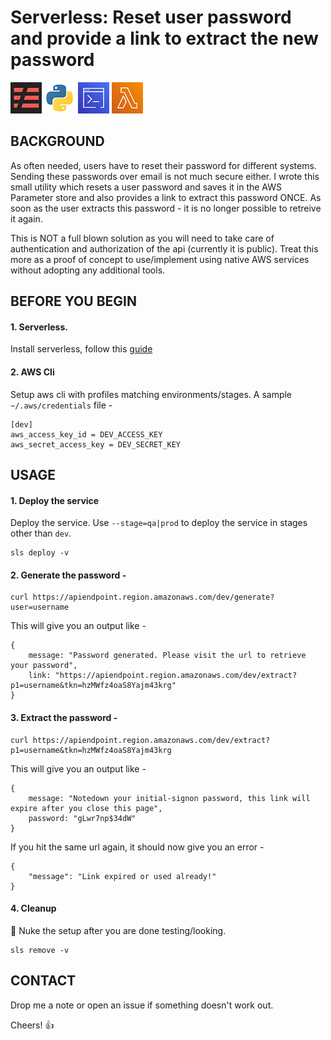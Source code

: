 # Serverless: Reset user password and provide a link to extract the new password

![servrless](https://github.com/abiydv/ref-docs/blob/master/images/logos/serverless_small.png)
![py](https://github.com/abiydv/ref-docs/blob/master/images/logos/python_small.png)
![cli](https://github.com/abiydv/ref-docs/blob/master/images/logos/aws-cli_small.png)
![aws-lambda](https://github.com/abiydv/ref-docs/blob/master/images/logos/aws-lambda_small.png)

## BACKGROUND

As often needed, users have to reset their password for different systems. Sending these passwords over email is not much secure either. I wrote this small utility which resets a user password and saves it in the AWS Parameter store and also provides a link to extract this password ONCE. As soon as the user extracts this password - it is no longer possible to retreive it again.

This is NOT a full blown solution as you will need to take care of authentication and authorization of the api (currently it is public). Treat this more as a proof of concept to use/implement using native AWS services without adopting any additional tools.

## BEFORE YOU BEGIN
#### 1. Serverless. 
Install serverless, follow this [guide](https://serverless.com/framework/docs/providers/aws/guide/installation/)
  
#### 2. AWS Cli
Setup aws cli with profiles matching environments/stages. A sample `~/.aws/credentials` file - 
```
[dev]
aws_access_key_id = DEV_ACCESS_KEY
aws_secret_access_key = DEV_SECRET_KEY
```

## USAGE
#### 1. Deploy the service 
Deploy the service. Use `--stage=qa|prod` to deploy the service in stages other than `dev`.
```
sls deploy -v
```
#### 2. Generate the password - 
```
curl https://apiendpoint.region.amazonaws.com/dev/generate?user=username
```
This will give you an output like - 
```
{
	message: "Password generated. Please visit the url to retrieve your password",
	link: "https://apiendpoint.region.amazonaws.com/dev/extract?p1=username&tkn=hzMWfz4oaS8Yajm43krg"
}
```
#### 3. Extract the password - 
```
curl https://apiendpoint.region.amazonaws.com/dev/extract?p1=username&tkn=hzMWfz4oaS8Yajm43krg
```
This will give you an output like - 
```
{
	message: "Notedown your initial-signon password, this link will expire after you close this page",
	password: "gLwr7np$34dW"
}
```
If you hit the same url again, it should now give you an error - 
```
{
    "message": "Link expired or used already!"
}
```

#### 4. Cleanup
:rocket: Nuke the setup after you are done testing/looking.
```
sls remove -v
```

## CONTACT

Drop me a note or open an issue if something doesn't work out.

Cheers! :thumbsup:
